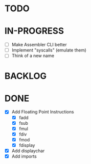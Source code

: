 # TODO

# IN-PROGRESS 
- [ ] Make Assembler CLI better
- [ ] Implement "syscalls" (emulate them)
- [ ] Think of a new name 

# BACKLOG

# DONE
- [x] Add Floating Point Instructions
    - [x] fadd
    - [x] fsub
    - [x] fmul
    - [x] fdiv
    - [x] fmod
    - [x] fdisplay
- [x] Add displaychar 
- [x] Add imports